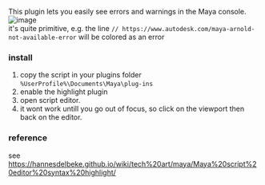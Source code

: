 This plugin lets you easily see errors and warnings in the Maya console.  
![image](https://github.com/hannesdelbeke/maya_script_editor_highlighter/assets/3758308/4f15a866-1d87-45a5-9cf6-e779a4bf17ee)  
it's quite primitive, e.g. the line `// https://www.autodesk.com/maya-arnold-not-available-error` will be colored as an error  

### install
1. copy the script in your plugins folder `%UserProfile%\Documents\Maya\plug-ins`
2. enable the highlight plugin
3. open script editor.
4. it wont work untill you go out of focus, so click on the viewport then back on the editor.

### reference
see https://hannesdelbeke.github.io/wiki/tech%20art/maya/Maya%20script%20editor%20syntax%20highlight/
